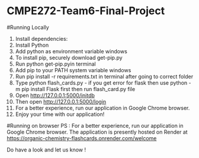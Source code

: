 # CMPE272-Team6-Final-Project

#Running Locally

1. Install dependencies:
2. Install Python
3. Add python as environment variable windows
4. To install pip, securely download get-pip.py
5. Run python get-pip.pyin terminal
6. Add pip to your PATH system variable windows
7. Run pip install -r requirements.txt in terminal after going to correct folder
8. Type python flash_cards.py - if you get error for flask then use python -m pip install Flask first then run flash_card.py file
9. Open http://127.0.0.1:5000/initdb
10. Then open http://127.0.0.1:5000/login
11. For a better experience, run our application in Google Chrome browser.
12. Enjoy your time with our application!

#Running on browser
PS : For a better experience, run our application in Google Chrome browser.
The application is presently hosted on Render at https://organic-chemistry-flashcards.onrender.com/welcome

Do have a look and let us know !
